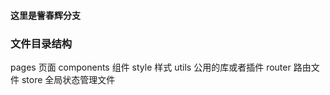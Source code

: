 #### 这里是訾春辉分支
### 文件目录结构
pages   页面
components  组件
style   样式
utils   公用的库或者插件
router  路由文件
store   全局状态管理文件